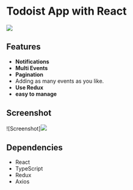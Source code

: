 # Todoist App with React

<p alignItems="center"><img src="assets/logo3.png" /></p>

## Features

-   **Notifications**
-   **Multi Events**
-   **Pagination**
-   Adding as many events as you like.
-   **Use Redux**
-   **easy to manage**

## Screenshot

![Screenshot]<img src="assets/ScreenShot.png"  />

## Dependencies

-   React
-   TypeScript
-   Redux
-   Axios

